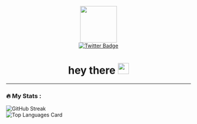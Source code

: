 <!-- README.md-->

<div id="header" align="center">
  <img src="https://media.giphy.com/media/M9gbBd9nbDrOTu1Mqx/giphy.gif" width="100"/>
</div>

<div id="badges" align="center">
  <a href="https://twitter.com/libertarian237">
    <img src="https://img.shields.io/badge/Twitter-blue?style=for-the-badge&logo=twitter&logoColor=white" alt="Twitter Badge"/>
  </a><br>
  <img src="https://komarev.com/ghpvc/?username=your-github-username&style=flat-square&color=blue" alt=""/>
  <h1>
  hey there
  <img src="https://media.giphy.com/media/hvRJCLFzcasrR4ia7z/giphy.gif" width="30px"/>
  </h1>
</div>

---

### :fire: My Stats :

![GitHub Streak](http://github-readme-streak-stats.herokuapp.com?user=libertarian-senthil&theme=dark&background=000000)<br>
![Top Languages Card](https://github-readme-stats.vercel.app/api/top-langs/?username=libertarian-senthil)

<!-- https://betterprogramming.pub/3-steps-to-improve-your-github-overview-page-950c64d4d465 ==> reference -->
<!-- https://www.sitepoint.com/github-profile-readme/ -->
